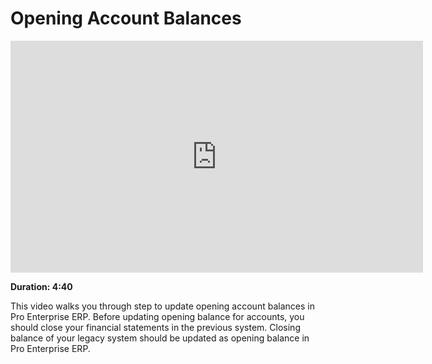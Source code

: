 # Opening Account Balances

<iframe width="660" height="371" src="https://www.youtube.com/embed/U5wPIvEn-0c" frameborder="0" allowfullscreen></iframe>

**Duration: 4:40**

This video walks you through step to update opening account balances in Pro Enterprise ERP. Before updating opening balance for accounts, you should close your financial statements in the previous system. Closing balance of your legacy system should be updated as opening balance in Pro Enterprise ERP.
